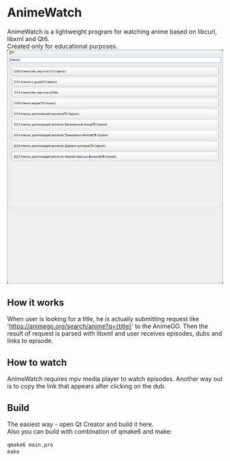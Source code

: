 # AnimeWatch
AnimeWatch is a lightweight program for watching anime based on libcurl, libxml and Qt6.<br>Created only for educational purposes.
![Application](.github/screenshots/AnimeWatch_Overview.png)
## How it works
When user is looking for a title, he is actually submitting request like 'https://animego.org/search/anime?q={title}' to the AnimeGO. Then the result of request is parsed with libxml and user receives episodes, dubs and links to episode.

## How to watch
AnimeWatch requires mpv media player to watch episodes. Another way out is to copy the link that appears after clicking on the dub.

## Build
The easiest way - open Qt Creator and build it here.<br>
Also you can build with combination of qmake6 and make:
```
qmake6 main.pro
make
```

